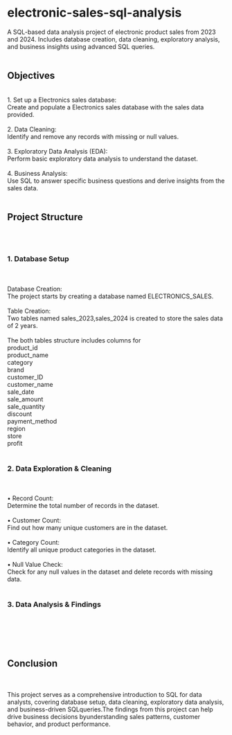 # electronic-sales-sql-analysis
A SQL-based data analysis project of electronic product sales from 2023 and 2024. Includes database creation, data cleaning, exploratory analysis, and business insights using advanced SQL queries.
<br>
<br>
<h2>Objectives</h2>
<br>
1. Set up a Electronics sales database:<br> Create and populate a Electronics sales database with the sales data provided.
<br>
<br>
2. Data Cleaning:<br>Identify and remove any records with missing or null values.
<br>
<br>
3. Exploratory Data Analysis (EDA):<br>Perform basic exploratory data analysis to understand the dataset.
<br>
<br>
4. Business Analysis:<br>Use SQL to answer specific business questions and derive insights from the sales data.
<br>
<br>
<h2>Project Structure</h2>
<br>
<br>
<h3>1. Database Setup</h3>
<br>
<br>
Database Creation:<br>The project starts by creating a database named ELECTRONICS_SALES.
<br>
<br>
Table Creation:<br>Two tables named sales_2023,sales_2024 is created to store the sales data of 2 years.
<br>
<br>
The both tables structure includes columns for
<br>
product_id
<br>
product_name
<br>
category
<br>
brand
<br>
customer_ID
<br>
customer_name
<br>
sale_date
<br>
sale_amount
<br>
sale_quantity
<br>
discount
<br>
payment_method
<br>
region
<br>
store
<br>
profit
<br>
<br>
<h3>2. Data Exploration & Cleaning</h3>
<br>
<br>
• Record Count:<br>Determine the total number of records in the dataset.
<br>
<br>
• Customer Count:<br>Find out how many unique customers are in the dataset.
<br>
<br>
• Category Count:<br>Identify all unique product categories in the dataset.
<br>
<br>
• Null Value Check:<br>Check for any null values in the dataset and delete records with missing data.
<br>
<br>  
<h3>3. Data Analysis & Findings</h3>
<br> 
<br>

<br>
<br>
<h2>Conclusion</h2>
<br>
<br>
This project serves as a comprehensive introduction to SQL for data analysts, covering database setup, data cleaning, exploratory data analysis, and business-driven SQLqueries.The findings from this project can help drive business decisions byunderstanding sales patterns, customer behavior, and product performance.




